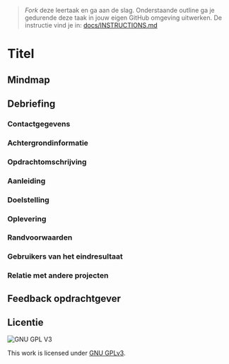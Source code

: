 > _Fork_ deze leertaak en ga aan de slag. Onderstaande outline ga je gedurende deze taak in jouw eigen GitHub omgeving uitwerken. De instructie vind je in: [docs/INSTRUCTIONS.md](docs/INSTRUCTIONS.md)

# Titel
<!-- Geef je project een titel en schrijf in één zin wat het is -->


## Mindmap 
<!-- Een mindmap en aantekeningen met alle onderdelen van de briefing-->

## Debriefing
<!-- Debriefing die je hebt geschreven voor de opdrachtgever-->
 
### Contactgegevens

### Achtergrondinformatie

### Opdrachtomschrijving

### Aanleiding

### Doelstelling

### Oplevering

### Randvoorwaarden

### Gebruikers van het eindresultaat

### Relatie met andere projecten


## Feedback opdrachtgever
<!-- De feedback van de opdrachtgever op de (eerste) debriefing is beschreven-->


 
## Licentie

![GNU GPL V3](https://www.gnu.org/graphics/gplv3-127x51.png)

This work is licensed under [GNU GPLv3](./LICENSE).
